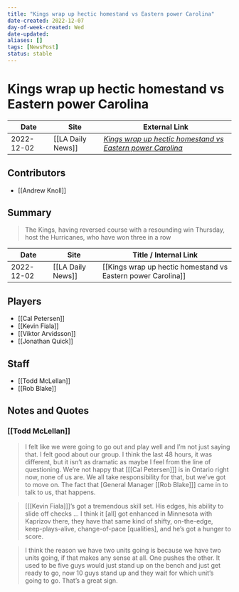 ```yaml
---
title: "Kings wrap up hectic homestand vs Eastern power Carolina"
date-created: 2022-12-07
day-of-week-created: Wed
date-updated: 
aliases: []
tags: [NewsPost]
status: stable
---
```


# Kings wrap up hectic homestand vs Eastern power Carolina

| Date       | Site              | External Link                                                                                                                                                |
| ---------- | ----------------- | ------------------------------------------------------------------------------------------------------------------------------------------------------------ |
| 2022-12-02 | [[LA Daily News]] | [*Kings wrap up hectic homestand vs Eastern power Carolina*](https://www.dailynews.com/2022/12/02/kings-wrap-up-hectic-homestand-vs-eastern-power-carolina/) |

## Contributors
- [[Andrew Knoll]]

## Summary
> The Kings, having reversed course with a resounding win Thursday, host the Hurricanes, who have won three in a row

| Date       | Site              | Title / Internal Link                                        |
| ---------- | ----------------- | ------------------------------------------------------------ |
| 2022-12-02 | [[LA Daily News]] | [[Kings wrap up hectic homestand vs Eastern power Carolina]] |

## Players
- [[Cal Petersen]]
- [[Kevin Fiala]]
- [[Viktor Arvidsson]]
- [[Jonathan Quick]]

## Staff
- [[Todd McLellan]]
- [[Rob Blake]]

## Notes and Quotes
### [[Todd McLellan]]
> I felt like we were going to go out and play well and I’m not just saying that. I felt good about our group. I think the last 48 hours, it was different, but it isn’t as dramatic as maybe I feel from the line of questioning.
> We’re not happy that \[[[Cal Petersen]]] is in Ontario right now, none of us are. We all take responsibility for that, but we’ve got to move on. The fact that \[General Manager [[Rob Blake]]] came in to talk to us, that happens.

> \[[[Kevin Fiala]]]’s got a tremendous skill set. His edges, his ability to slide off checks … I think it \[all] got enhanced in Minnesota with Kaprizov there, they have that same kind of shifty, on-the-edge, keep-plays-alive, change-of-pace \[qualities], and he’s got a hunger to score.

> I think the reason we have two units going is because we have two units going, if that makes any sense at all. One pushes the other. It used to be five guys would just stand up on the bench and just get ready to go, now 10 guys stand up and they wait for which unit’s going to go. That’s a great sign.





